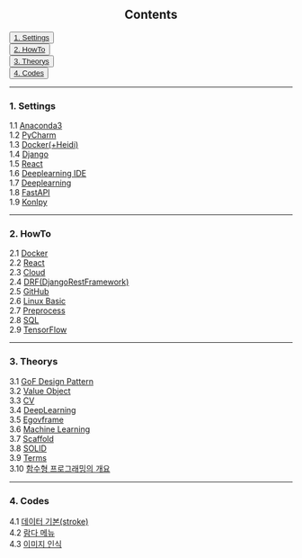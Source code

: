 ## <div align="center">Contents</div>
<button>[1. Settings](#1-settings)</button><br>
<button>[2. HowTo](#2-howto)</button><br>
<button>[3. Theorys](#3-theorys)</button><br>
<button>[4. Codes](#4-codes)</button><br>

---

<div >

### 1. Settings
1.1 <a href ="https://github.com/Seongbae103/memo/blob/main/settings/setting(anaconda).md">Anaconda3</a></br>
1.2 <a href="https://github.com/Seongbae103/memo/blob/main/settings/setting(pycharm).md">PyCharm</a></br>
1.3 <a href="https://github.com/Seongbae103/memo/blob/main/Docker.md">Docker(+Heidi)</a></br>
1.4 <a href="https://github.com/Seongbae103/memo/blob/main/drf.md">Django</a></br>
1.5 <a href="https://github.com/Seongbae103/memo/blob/main/settings/setting(react).md">React</a></br>
1.6 <a href="https://github.com/Seongbae103/memo/blob/main/settings/setting(IDE).md">Deeplearning IDE</a></br>
1.7 <a href="https://github.com/Seongbae103/memo/blob/main/settings/setting(deeplearnning).md">Deeplearning</a></br>
1.8 <a href="https://github.com/Seongbae103/memo/blob/main/settings/setting(fastapi).MD">FastAPI</a></br>
1.9 <a href="https://github.com/Seongbae103/memo/blob/main/settings/setting(Konlpy).md">Konlpy</a>
</div>

---

<div>

### 2. HowTo
2.1 <a href="https://github.com/Seongbae103/memo/blob/main/howto/Docker.md">Docker</a><br>
2.2 <a href="https://github.com/Seongbae103/memo/blob/main/howto/React.md">React</a><br>
2.3 <a href="https://github.com/Seongbae103/memo/blob/main/howto/cloud.md">Cloud</a><br>
2.4 <a href="https://github.com/Seongbae103/memo/blob/main/howto/drf.md">DRF(DjangoRestFramework)</a><br>
2.5 <a href="https://github.com/Seongbae103/memo/blob/main/howto/github.md">GitHub</a><br>
2.6 <a href="https://github.com/Seongbae103/memo/blob/main/howto/linux_basic(11-29).md">Linux Basic</a><br>
2.7 <a href="https://github.com/Seongbae103/memo/blob/main/howto/preprocess.MD">Preprocess</a><br>
2.8 <a href="https://github.com/Seongbae103/memo/blob/main/howto/sql.md">SQL</a><br>
2.9 <a href="https://github.com/Seongbae103/memo/blob/main/howto/tensorflow.md">TensorFlow</a>
</div>

---
<div>

### 3. Theorys
3.1 <a href="https://github.com/Seongbae103/memo/blob/main/theorys/GoF.md">GoF Design Pattern</a><br>
3.2 <a href="https://github.com/Seongbae103/memo/blob/main/theorys/VO.MD">Value Object</a><br>
3.3 <a href="https://github.com/Seongbae103/memo/blob/main/theorys/cv.MD">CV</a><br>
3.4 <a href="https://github.com/Seongbae103/memo/blob/main/theorys/deeplearnnig.md">DeepLearning</a><br>
3.5 <a href="https://github.com/Seongbae103/memo/blob/main/theorys/egovframe.md">Egovframe</a><br>
3.6 <a href="https://github.com/Seongbae103/memo/blob/main/theorys/ml.MD">Machine Learning</a><br>
3.7 <a href="https://github.com/Seongbae103/memo/blob/main/theorys/scaffold.md">Scaffold</a><br>
3.8 <a href="https://github.com/Seongbae103/memo/blob/main/theorys/solid.MD">SOLID</a><br>
3.9 <a href="https://github.com/Seongbae103/memo/blob/main/theorys/term.md">Terms</a><br>
3.10 <a href="https://github.com/Seongbae103/memo/blob/main/theorys/%ED%95%A8%EC%88%98%ED%98%95%20%ED%94%84%EB%A1%9C%EA%B7%B8%EB%9E%98%EB%B0%8D%EC%9D%98%20%EA%B0%9C%EC%9A%94.MD">함수형 프로그래밍의 개요</a>
</div>

---
<div>

### 4. Codes
4.1 <a href="https://github.com/Seongbae103/memo/blob/main/codes/ex_stroke.py">데이터 기본(stroke)</a><br>
4.2 <a href="https://github.com/Seongbae103/memo/blob/main/codes/lambdaMenu.py">람다 메뉴</a><br>
4.3 <a href="https://github.com/Seongbae103/memo/blob/main/codes/%EC%9D%B4%EB%AF%B8%EC%A7%80%20%EC%9D%B8%EC%8B%9D.MD">이미지 인식</a><br>
</div>



